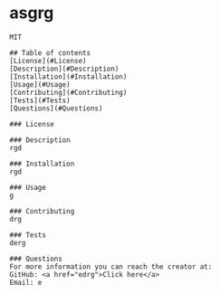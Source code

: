 # asgrg
    MIT

    ## Table of contents
    [License](#License)
    [Description](#Description)
    [Installation](#Installation)
    [Usage](#Usage)
    [Contributing](#Contributing)
    [Tests](#Tests)
    [Questions](#Questions)

    ### License
    
    ### Description
    rgd
    
    ### Installation
    rgd
    
    ### Usage
    g
    
    ### Contributing
    drg
    
    ### Tests
    derg
    
    ### Questions
    For more information you can reach the creator at:
    GitHub: <a href="edrg">Click here</a>
    Email: e